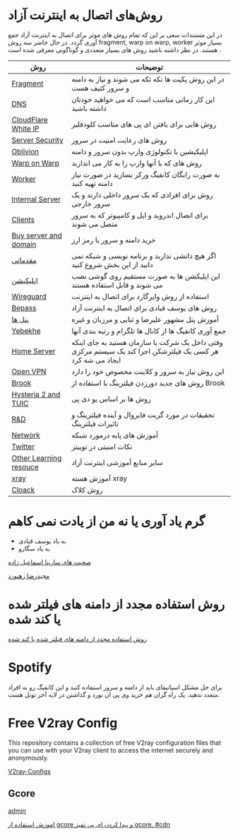 #   روش‌های اتصال به اینترنت آزاد


در این مستندات سعی بر این که تمام روش های موثر برای اتصال به اینترنت آزاد جمع آوری گردد.
در حال حاضر سه روش fragment, warp on warp, worker   بسیار موثر هستند.
در نظر داشته باشید روش های بسیار متعددی و گوناگونی معرفی شده است .

| روش | توضیحات |
| --- | --- |
| [Fragment](https://github.com/majidrezarahnavard/way_of_freedom/blob/main/Fragment.md) | در این روش پکیت ها تکه تکه می شوند و نیاز به دامنه و سرور کثیف هست |
| [DNS](https://github.com/majidrezarahnavard/way_of_freedom/blob/main/DNS.md) | این کار زمانی مناسب است که می خواهید خودتان داشته باشید |
| [CloudFlare White IP](https://github.com/majidrezarahnavard/way_of_freedom/blob/main/CloudFlare.md) | روش هایی برای یافتن ای پی های مناسب کلودفلیر |
| [Server Security](https://github.com/majidrezarahnavard/way_of_freedom/blob/main/Security.md) | روش های رعایت امنیت در سرور |
| [Oblivion](https://github.com/majidrezarahnavard/way_of_freedom/blob/main/Oblivion.md) | اپلیکیشین با تکنولوژی وارپ بدون سرور و دامنه |
| [Warp on Warp](https://github.com/majidrezarahnavard/way_of_freedom/blob/main/Warp.md)|روش های که با آنها وارپ را به کار می اندازید|
| [Worker](https://github.com/majidrezarahnavard/way_of_freedom/blob/main/Worker.md) | به صورت رایگان کانفیگ ورکر بسازید در صورت نیاز دامنه تهیه کنید |
| [Internal Server](https://github.com/majidrezarahnavard/way_of_freedom/blob/main/Internal_Server.md) | روش برای افرادی که یک سرور داخلی دارند و یک سرور خارجی |
| [Clients](https://github.com/majidrezarahnavard/way_of_freedom/blob/main/Clients.md) | برای اتصال اندروید و اپل و کامپیوتر که به سرور متصل می شوند |
| [‌Buy server and domain](https://github.com/majidrezarahnavard/way_of_freedom/blob/main/Buy.md) | خرید دامنه و سرور با رمز ارز |
| [مقدماتی](https://github.com/majidrezarahnavard/way_of_freedom/blob/main/Primary.md) | اگر هیچ دانشی ندارید و برنامه نویسی و شبکه نمی دانید از این بخش شروع کنید |
| [اپلیکیشن](https://github.com/majidrezarahnavard/way_of_freedom/blob/main/Application.md) | این اپلیکشن ها به صورت مستقیم روی گوشی نصب می شوند و قابل استفاده هستند |
| [Wireguard](https://github.com/majidrezarahnavard/way_of_freedom/blob/main/Wireguard.md) | استفاده از روش وایرگارد برای اتصال به اینترنت |
| [Bepass](https://github.com/majidrezarahnavard/way_of_freedom/blob/main/Other.md#Bepass) | روش های یوسف قبادی برای اتصال به اینترنت آزاد |
| [پنل ها](https://github.com/majidrezarahnavard/way_of_freedom/blob/main/Panel.md) | آموزش پنل مشهور علیرضا و ثنایی و مرزبان و غیره |
| [Yebekhe](https://github.com/majidrezarahnavard/way_of_freedom/blob/main/Other.md#Yebekhe) | جمع آوری کانفیگ ها از کانال ها تلگرام و رتبه بندی آنها |
| [Home Server](https://github.com/majidrezarahnavard/way_of_freedom/blob/main/Other.md#Home_Server) | وقتی داخل یک شرکت یا سازمان هستید به جای اینکه هر کسی یک فیلترشکن اجرا کند یک سیستم مرکزی ایجاد می شه کرد |
| [Open VPN](https://github.com/majidrezarahnavard/way_of_freedom/blob/main/Other.md#Open_VPN) | این روش نیاز به سرور و کلاینت مخصوص خود را دارد|
| [Brook](https://github.com/majidrezarahnavard/way_of_freedom/blob/main/Other.md#Brook) | روش های جدید دورزدن فیلترینگ با استفاده از Brook |
| [Hysteria 2  and TUIC](https://github.com/majidrezarahnavard/way_of_freedom/blob/main/Other.md#UDP) | روش ها بر اساس یو دی پی |
| [R&D](https://github.com/majidrezarahnavard/way_of_freedom/blob/main/Research.md) |  تحقیقات در مورد گریت فایروال و آینده فیلترینگ و تاثیرات فیلترینگ |
| [Network](https://github.com/majidrezarahnavard/way_of_freedom/blob/main/Network.md) | آموزش های پایه درمورد شبکه |
| [Twitter](https://github.com/majidrezarahnavard/way_of_freedom/blob/main/Twitter.md) | نکات امنیتی در توییتر |
| [Other Learning resouce](https://github.com/majidrezarahnavard/way_of_freedom/blob/main/Learning.md) | سایر منابع آموزشی اینترنت آزاد |
| [xray](https://github.com/majidrezarahnavard/way_of_freedom/blob/main/xray.md) | آموزش هسته xray |
| [Cloack](https://github.com/majidrezarahnavard/way_of_freedom/blob/main/Other.md#Cloak) | روش کلاک |



#  گرم یاد آوری یا نه من از یادت نمی کاهم

* به یاد یوسف قبادی
* به یاد سگارو

[صحبت های سارینا اسماعیل زاده](https://www.youtube.com/watch?v=gpRnvFZ3vTU&t=52s)

[مجیدرضا رهنورد](https://www.youtube.com/watch?v=N3Yo009a7Uc)




# روش استفاده مجدد از دامنه های فیلتر شده یا کند شده

[روش استفاده مجدد از دامنه های فیلتر شده یا کند شده](https://telegra.ph/%D8%B1%D9%88%D8%B4-%D8%A7%D8%B3%D8%AA%D9%81%D8%A7%D8%AF%D9%87-%D9%85%D8%AC%D8%AF%D8%AF-%D8%A7%D8%B2-%D8%AF%D8%A7%D9%85%D9%86%D9%87-%D9%87%D8%A7%DB%8C-%D9%81%DB%8C%D9%84%D8%AA%D8%B1-%D8%B4%D8%AF%D9%87-%DB%8C%D8%A7-%DA%A9%D9%86%D8%AF-%D8%B4%D8%AF%D9%87-02-16)


# Spotify

برای حل مشکل اسپاتیفای باید از دامنه و سرور استفاده کنید
و این کانفیگ رو به افراد متعدد ندهید. یک راه گران هم خرید وی پی ان نورد و گذاشتن در لایه آخر تونل هست.




# Free V2ray Config 

This repository contains a collection of free V2ray configuration files that you can use with your V2ray client to access the internet securely and anonymously.

[V2ray-Configs](https://github.com/barry-far/V2ray-Configs)




## Gcore


[admin](https://threadreaderapp.com/thread/1667191394887163906.html)

[ اموزش استفاده از gcore و پیدا کردن ای پی تمیز gcore. #cdn ](https://www.youtube.com/watch?v=fIBnImTUY_M)


